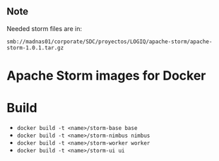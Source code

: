 ## Note
Needed storm files are in: 
```
smb://madnas01/corporate/SDC/proyectos/LOGIQ/apache-storm/apache-storm-1.0.1.tar.gz
```

# Apache Storm images for Docker

# Build

* ```docker build -t <name>/storm-base base```
* ```docker build -t <name>/storm-nimbus nimbus```
* ```docker build -t <name>/storm-worker worker```
* ```docker build -t <name>/storm-ui ui```
